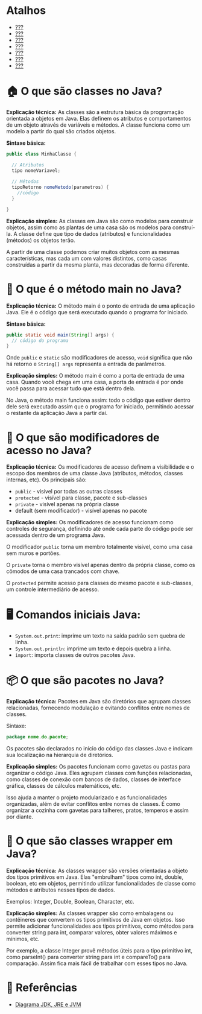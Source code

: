 # Atalhos

- [???](#-o-que-são-classes-no-java)
- [???](#-o-que-é-o-método-main-no-java)
- [???](#-o-que-são-modificadores-de-acesso-no-java)
- [???](#-comandos-iniciais-java)
- [???](#-o-que-são-pacotes-no-java)
- [???](#-o-que-são-classes-wrapper-em-java)
- [???](#-referências)


# 🏠 O que são classes no Java?

**Explicação técnica:** As classes são a estrutura básica da programação orientada a objetos em Java. Elas definem
os atributos e comportamentos de um objeto através de variáveis e métodos. A classe funciona como um modelo a partir
do qual são criados objetos.

**Sintaxe básica:**

```java
public class MinhaClasse {

  // Atributos
  tipo nomeVariavel; 
  
  // Métodos
  tipoRetorno nomeMetodo(parametros) {
    //código
  }

}
```

**Explicação simples:** As classes em Java são como modelos para construir objetos, assim como as plantas de uma
casa são os modelos para construí-la. A classe define que tipo de dados (atributos) e funcionalidades (métodos)
os objetos terão.

A partir de uma classe podemos criar muitos objetos com as mesmas características, mas cada um com valores
distintos, como casas construídas a partir da mesma planta, mas decoradas de forma diferente.


# 🚪 O que é o método main no Java?

**Explicação técnica:** O método main é o ponto de entrada de uma aplicação Java. Ele é o código que será
executado quando o programa for iniciado.

**Sintaxe básica:**

```java
public static void main(String[] args) {
  // código do programa
}
```

Onde `public` e `static` são modificadores de acesso, `void` significa que não há retorno e `String[] args` representa
a entrada de parâmetros. 

**Explicação simples:** O método main é como a porta de entrada de uma casa. Quando você chega em uma casa, a porta
de entrada é por onde você passa para acessar tudo que está dentro dela.

No Java, o método main funciona assim: todo o código que estiver dentro dele será executado assim que o programa
for iniciado, permitindo acessar o restante da aplicação Java a partir daí.


# 🔐 O que são modificadores de acesso no Java?

**Explicação técnica:** Os modificadores de acesso definem a visibilidade e o escopo dos membros de
uma classe Java (atributos, métodos, classes internas, etc). Os principais são:

- `public` - visível por todas as outras classes
- `protected` - visível para classe, pacote e sub-classes  
- `private` - visível apenas na própria classe
- default (sem modificador) - visível apenas no pacote

**Explicação simples:** Os modificadores de acesso funcionam como controles de segurança, definindo até
onde cada parte do código pode ser acessada dentro de um programa Java.

O modificador `public` torna um membro totalmente visível, como uma casa sem muros e portões.

O `private` torna o membro visível apenas dentro da própria classe, como os cômodos de uma casa trancados com chave.

O `protected` permite acesso para classes do mesmo pacote e sub-classes, um controle intermediário de acesso.


# 🖥️ Comandos iniciais Java:

- `System.out.print`: imprime um texto na saída padrão sem quebra de linha.
- `System.out.println`: imprime um texto e depois quebra a linha.  
- `import`: importa classes de outros pacotes Java.

# 📦 O que são pacotes no Java? 

**Explicação técnica:** Pacotes em Java são diretórios que agrupam classes relacionadas, fornecendo modulação
e evitando conflitos entre nomes de classes.

Sintaxe: 

```java
package nome.do.pacote; 
```

Os pacotes são declarados no início do código das classes Java e indicam sua localização na hierarquia de diretórios.

**Explicação simples:** Os pacotes funcionam como gavetas ou pastas para organizar o código Java. Eles
agrupam classes com funções relacionadas, como classes de conexão com bancos de dados, classes de interface gráfica,
classes de cálculos matemáticos, etc.

Isso ajuda a manter o projeto modularizado e as funcionalidades organizadas, além de evitar conflitos entre
nomes de classes. É como organizar a cozinha com gavetas para talheres, pratos, temperos e assim por diante.


# 🎁 O que são classes wrapper em Java?

**Explicação técnica:** As classes wrapper são versões orientadas a objeto dos tipos primitivos em Java. Elas
"embrulham" tipos como int, double, boolean, etc em objetos, permitindo utilizar funcionalidades de classe como
métodos e atributos nesses tipos de dados.

Exemplos: Integer, Double, Boolean, Character, etc.

**Explicação simples:** As classes wrapper são como embalagens ou contêineres que convertem os tipos primitivos
de Java em objetos. Isso permite adicionar funcionalidades aos tipos primitivos, como métodos para converter string
para int, comparar valores, obter valores máximos e mínimos, etc.

Por exemplo, a classe Integer provê métodos úteis para o tipo primitivo int, como parseInt() para converter
string para int e compareTo() para comparação. Assim fica mais fácil de trabalhar com esses tipos no Java.

# 🔗 Referências

- [Diagrama JDK, JRE e JVM](https://www.techcrashcourse.com/2017/02/difference-between-jdk-jre-and-jvm.html)
